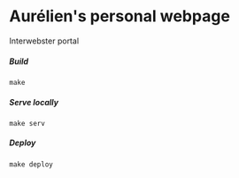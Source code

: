 # Aurélien's personal webpage
Interwebster portal

##### Build
```console
make
```

##### Serve locally
```console
make serv
```

##### Deploy
```console
make deploy
```
